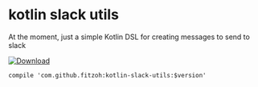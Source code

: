 # kotlin slack utils
At the moment, just a simple Kotlin DSL for creating messages to send to slack

[ ![Download](https://api.bintray.com/packages/fitzoh/maven/kotlin-slack-utils/images/download.svg) ](https://bintray.com/fitzoh/maven/kotlin-slack-utils/_latestVersion)

`compile 'com.github.fitzoh:kotlin-slack-utils:$version'`
